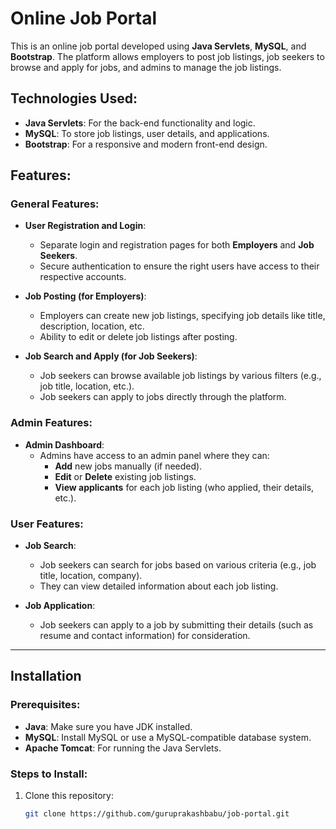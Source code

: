 # Online Job Portal

This is an online job portal developed using **Java Servlets**, **MySQL**, and **Bootstrap**. The platform allows employers to post job listings, job seekers to browse and apply for jobs, and admins to manage the job listings.

## Technologies Used:
- **Java Servlets**: For the back-end functionality and logic.
- **MySQL**: To store job listings, user details, and applications.
- **Bootstrap**: For a responsive and modern front-end design.

## Features:
### General Features:
- **User Registration and Login**:
  - Separate login and registration pages for both **Employers** and **Job Seekers**.
  - Secure authentication to ensure the right users have access to their respective accounts.
  
- **Job Posting (for Employers)**:
  - Employers can create new job listings, specifying job details like title, description, location, etc.
  - Ability to edit or delete job listings after posting.
  
- **Job Search and Apply (for Job Seekers)**:
  - Job seekers can browse available job listings by various filters (e.g., job title, location, etc.).
  - Job seekers can apply to jobs directly through the platform.

### Admin Features:
- **Admin Dashboard**:
  - Admins have access to an admin panel where they can:
    - **Add** new jobs manually (if needed).
    - **Edit** or **Delete** existing job listings.
    - **View applicants** for each job listing (who applied, their details, etc.).

### User Features:
- **Job Search**:
  - Job seekers can search for jobs based on various criteria (e.g., job title, location, company).
  - They can view detailed information about each job listing.

- **Job Application**:
  - Job seekers can apply to a job by submitting their details (such as resume and contact information) for consideration.

---

## Installation

### Prerequisites:
- **Java**: Make sure you have JDK installed.
- **MySQL**: Install MySQL or use a MySQL-compatible database system.
- **Apache Tomcat**: For running the Java Servlets.

### Steps to Install:
1. Clone this repository:
   ```bash
   git clone https://github.com/guruprakashbabu/job-portal.git
